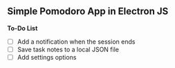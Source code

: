 <h2>Simple Pomodoro App in Electron JS</h2>

<b> To-Do List</b>
- [ ] Add a notification when the session ends
- [ ] Save task notes to a local JSON file
- [ ] Add settings options
